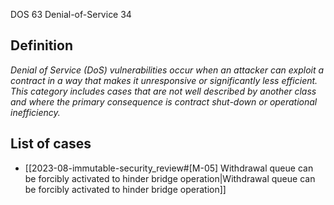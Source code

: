DOS 63
Denial-of-Service 34
## Definition

*Denial of Service (DoS) vulnerabilities occur when an attacker can exploit a contract in a way that makes it unresponsive or significantly less efficient. This category includes cases that are not well described by another class and where the primary consequence is contract shut-down or operational inefficiency.*


## List of cases
- [[2023-08-immutable-security_review#[M-05] Withdrawal queue can be forcibly activated to hinder bridge operation|Withdrawal queue can be forcibly activated to hinder bridge operation]]